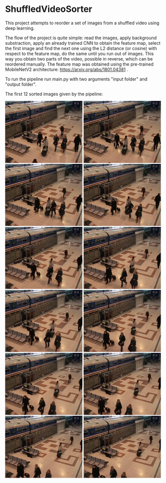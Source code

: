 # ShuffledVideoSorter
This project attempts to reorder a set of images from a shuffled video using deep learning.

The flow of the project is quite simple: read the images, apply background substraction, apply an already trained CNN to obtain the feature map, select the first image and find the next one using the L2 distance (or cosine) with respect to the feature map, do the same until you run out of images. This way you obtain two parts of the video, possible in reverse, which can be reordered manually. The feature map was obtained using the pre-trained MobileNetV2 architecture: https://arxiv.org/abs/1801.04381 .

To run the pipeline run main.py with two arguments "input folder" and "output folder".

The first 12 sorted images given by the pipeline:

<p float="left">
  <img src="sorted_images/image_0.jpg" width="250" />
  <img src="sorted_images/image_1.jpg" width="250" /> 
  <img src="sorted_images/image_2.jpg" width="250" />
  <img src="sorted_images/image_3.jpg" width="250" />
  <img src="sorted_images/image_4.jpg" width="250" />
  <img src="sorted_images/image_5.jpg" width="250" />
  <img src="sorted_images/image_6.jpg" width="250" /> 
  <img src="sorted_images/image_7.jpg" width="250" />
  <img src="sorted_images/image_8.jpg" width="250" />
  <img src="sorted_images/image_9.jpg" width="250" />
  <img src="sorted_images/image_10.jpg" width="250" />
  <img src="sorted_images/image_11.jpg" width="250" />
</p>

